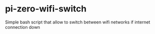 # pi-zero-wifi-switch
Simple bash script that allow to switch between wifi networks if internet  connection down
